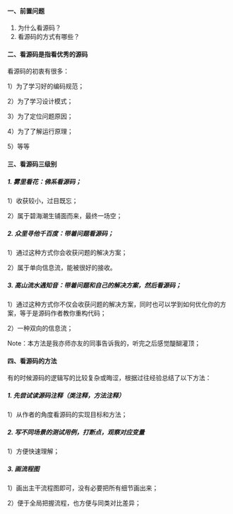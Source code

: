 #### 一、前置问题
1. 为什么看源码？
1. 看源码的方式有哪些？
#### 二、看源码是指看优秀的源码
 看源码的初衷有很多：

1）为了学习好的编码规范；

2）为了学习设计模式；

3）为了定位问题原因；

4）为了了解运行原理；

5）等等

#### 三、看源码三级别
##### 1. 雾里看花：佛系看源码；
1）收获较小，过目既忘；

2）属于碧海潮生铺面而来，最终一场空；

##### 2. 众里寻他千百度：带着问题看源码；
1）通过这种方式你会收获问题的解决方案；

2）属于单向信息流，能被很好的接收。

##### 3. 高山流水遇知音：带着问题和自己的解决方案，然后看源码；
1）通过这种方式你不仅会收获问题的解决方案，同时也可以学到如何优化你的方案，等于是源码作者教你重构代码；

2）一种双向的信息流；

Note：本方法是我亦师亦友的同事告诉我的，听完之后感觉醍醐灌顶；

#### 四、看源码的方法
有的时候源码的逻辑写的比较复杂或晦涩，根据过往经验总结了以下方法：
##### 1. 先尝试读源码注释（类注释，方法注释）
1）从作者的角度看源码的实现目标和方法；
##### 2. 写不同场景的测试用例，打断点，观察对应变量
1）方便快速理解；
##### 3. 画流程图
1）画出主干流程图即可，没有必要把所有细节画出来；

2）便于全局把握流程，也方便与同类对比差异；